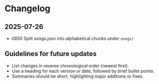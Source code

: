 # Changelog

## 2025-07-26
- 0850 Split songs.json into alphabetical chunks under `songs/`

## Guidelines for future updates
- List changes in reverse chronological order (newest first).
- Use a heading for each version or date, followed by brief bullet points.
- Summaries should be short, highlighting major additions or fixes.
